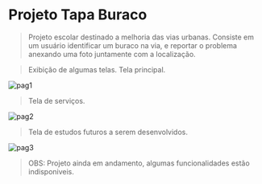 # Projeto Tapa Buraco

> Projeto escolar destinado a melhoria das vias urbanas. Consiste em um usuário identificar um buraco na via, e reportar o problema anexando uma foto juntamente com a localização.

> Exibição de algumas telas. 
> Tela principal.

![pag1](https://user-images.githubusercontent.com/29154390/27361727-c3b29934-55ff-11e7-8b86-17b5e876cdbb.png) 

> Tela de serviços.

![pag2](https://user-images.githubusercontent.com/29154390/27361759-ef1ebc24-55ff-11e7-8b03-fdcb8d35d603.png)

> Tela de estudos futuros a serem desenvolvidos.

![pag3](https://user-images.githubusercontent.com/29154390/27361762-f1608756-55ff-11e7-823d-00036b466233.png)

> OBS: Projeto ainda em andamento, algumas funcionalidades estão indisponiveis.


